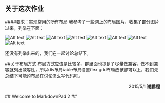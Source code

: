 ## 关于这次作业
####要求：实现常用的所有布局
我参考了一些网上的布局图片，收集了部分图片过来，列举在下面：

![Alt text](http://1.cutexie.sinaapp.com/ali/1.jpg)
![Alt text](http://1.cutexie.sinaapp.com/ali/2.jpg)
![Alt text](http://1.cutexie.sinaapp.com/ali/3.jpg)
![Alt text](http://1.cutexie.sinaapp.com/ali/4.jpg)
![Alt text](http://1.cutexie.sinaapp.com/ali/5.jpg)
![Alt text](http://1.cutexie.sinaapp.com/ali/6.jpg)
![Alt text](http://1.cutexie.sinaapp.com/ali/7.jpg)
![Alt text](http://1.cutexie.sinaapp.com/ali/8.jpg)

还没有列举出来的，我们在一起讨论总结下。

##关于布局方式
布局方式应该是比较多，群里面也提到了尽量做兼容，做不到兼容就列出兼容性，所以div布局table布局设置flex grid布局应该都可以上，我们先总结下可能的布局在讨论怎么写代码吧。

<p align="right">2015/5/1 <b>谢鹏程</b></p>
## Welcome to MarkdownPad 2 ##
